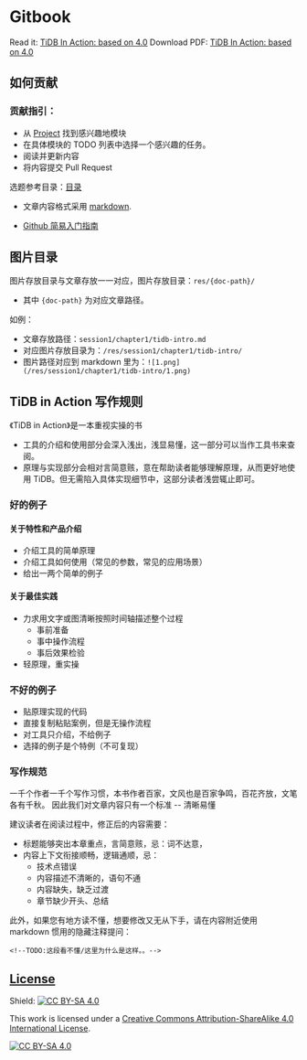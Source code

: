 # Gitbook

Read it: [TiDB In Action: based on 4.0](https://book.tidb.io/)
Download PDF: [TiDB In Action: based on 4.0](https://raw.githubusercontent.com/pingcap-incubator/tidb-in-action/gh-pages/book.pdf)

## 如何贡献
### 贡献指引：
* 从 [Project](https://github.com/pingcap-incubator/tidb-in-action/projects) 找到感兴趣地模块
* 在具体模块的 TODO 列表中选择一个感兴趣的任务。
* 阅读并更新内容
* 将内容提交 Pull Request

选题参考目录：[目录](SUMMARY.md) 

* 文章内容格式采用 [markdown](https://daringfireball.net/projects/markdown/syntax). 

* [Github 简易入门指南](Github-handbook.pdf)

## 图片目录

图片存放目录与文章存放一一对应，图片存放目录：`res/{doc-path}/`
- 其中 `{doc-path}` 为对应文章路径。

如例：
- 文章存放路径：`session1/chapter1/tidb-intro.md` 
- 对应图片存放目录为：`/res/session1/chapter1/tidb-intro/`
- 图片路径对应到 markdown 里为：`![1.png](/res/session1/chapter1/tidb-intro/1.png)`
 

## TiDB in Action 写作规则

 《TiDB in Action》是一本重视实操的书
 - 工具的介绍和使用部分会深入浅出，浅显易懂，这一部分可以当作工具书来查阅。
 - 原理与实现部分会相对言简意赅，意在帮助读者能够理解原理，从而更好地使用 TiDB。但无需陷入具体实现细节中，这部分读者浅尝辄止即可。

### 好的例子

#### 关于特性和产品介绍

* 介绍工具的简单原理
* 介绍工具如何使用（常见的参数，常见的应用场景）
* 给出一两个简单的例子

#### 关于最佳实践

* 力求用文字或图清晰按照时间轴描述整个过程
    * 事前准备
    * 事中操作流程
    * 事后效果检验
* 轻原理，重实操

### 不好的例子

* 贴原理实现的代码
* 直接复制粘贴案例，但是无操作流程
* 对工具只介绍，不给例子
* 选择的例子是个特例（不可复现）

### 写作规范

一千个作者一千个写作习惯，本书作者百家，文风也是百家争鸣，百花齐放，文笔各有千秋。
因此我们对文章内容只有一个标准 -- 清晰易懂

建议读者在阅读过程中，修正后的内容需要：
- 标题能够突出本章重点，言简意赅，忌：词不达意，
- 内容上下文衔接顺畅，逻辑通顺，忌：
  - 技术点错误
  - 内容描述不清晰的，语句不通
  - 内容缺失，缺乏过渡
  - 章节缺少开头、总结

此外，如果您有地方读不懂，想要修改又无从下手，请在内容附近使用 markdown 惯用的隐藏注释提问：

```
<!--TODO:这段看不懂/这里为什么是这样。。-->
```


## [License](LICENSE)

Shield: [![CC BY-SA 4.0][cc-by-sa-shield]][cc-by-sa]

This work is licensed under a [Creative Commons Attribution-ShareAlike 4.0
International License][cc-by-sa].

[![CC BY-SA 4.0][cc-by-sa-image]][cc-by-sa]

[cc-by-sa]: http://creativecommons.org/licenses/by-sa/4.0/
[cc-by-sa-image]: https://licensebuttons.net/l/by-sa/4.0/88x31.png
[cc-by-sa-shield]: https://img.shields.io/badge/License-CC%20BY--SA%204.0-lightgrey.svg

